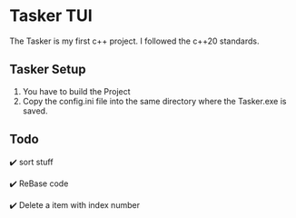# Tasker TUI
The Tasker is my first c++ project. I followed the c++20 standards.

## Tasker Setup
1. You have to build the Project
2. Copy the config.ini file into the same directory where the Tasker.exe is saved.

## Todo
✔️ sort stuff

✔️ ReBase code

✔️ Delete a item with index number

